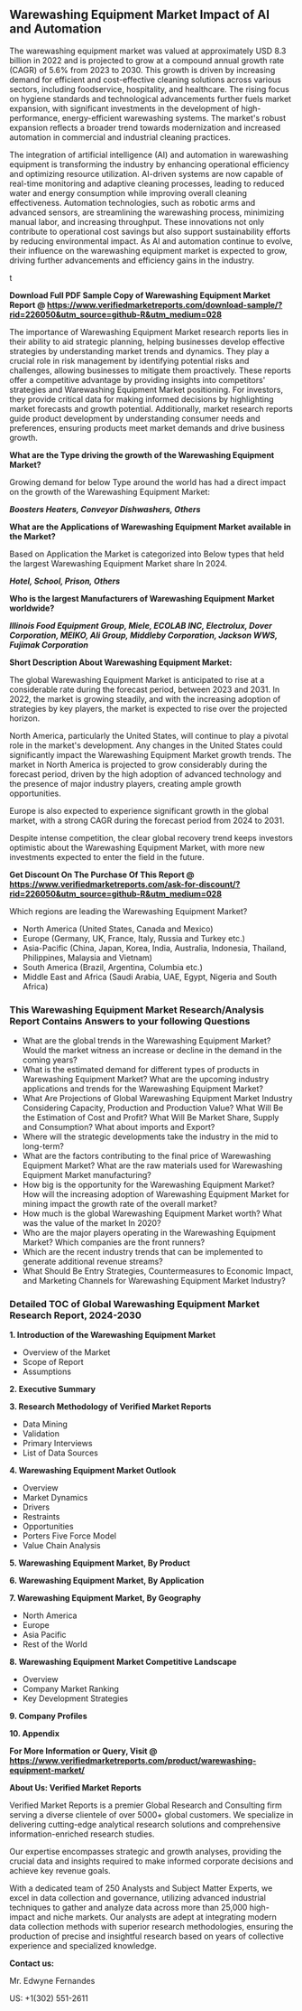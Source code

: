 <h2>Warewashing Equipment Market Impact of AI and Automation</h2><p>The warewashing equipment market was valued at approximately USD 8.3 billion in 2022 and is projected to grow at a compound annual growth rate (CAGR) of 5.6% from 2023 to 2030. This growth is driven by increasing demand for efficient and cost-effective cleaning solutions across various sectors, including foodservice, hospitality, and healthcare. The rising focus on hygiene standards and technological advancements further fuels market expansion, with significant investments in the development of high-performance, energy-efficient warewashing systems. The market's robust expansion reflects a broader trend towards modernization and increased automation in commercial and industrial cleaning practices.</p><p>The integration of artificial intelligence (AI) and automation in warewashing equipment is transforming the industry by enhancing operational efficiency and optimizing resource utilization. AI-driven systems are now capable of real-time monitoring and adaptive cleaning processes, leading to reduced water and energy consumption while improving overall cleaning effectiveness. Automation technologies, such as robotic arms and advanced sensors, are streamlining the warewashing process, minimizing manual labor, and increasing throughput. These innovations not only contribute to operational cost savings but also support sustainability efforts by reducing environmental impact. As AI and automation continue to evolve, their influence on the warewashing equipment market is expected to grow, driving further advancements and efficiency gains in the industry.</p>t</p><p id="" class=""><strong>Download Full PDF Sample Copy of Warewashing Equipment Market Report @ <a href="https://www.verifiedmarketreports.com/download-sample/?rid=226050&utm_source=github-R&utm_medium=028" target="_blank">https://www.verifiedmarketreports.com/download-sample/?rid=226050&utm_source=github-R&utm_medium=028</a></strong></p><p>The importance of&nbsp;Warewashing Equipment Market research reports lies in their ability to aid strategic planning, helping businesses develop effective strategies by understanding market trends and dynamics. They play a crucial role in risk management by identifying potential risks and challenges, allowing businesses to mitigate them proactively. These reports offer a competitive advantage by providing insights into competitors' strategies and Warewashing Equipment Market positioning. For investors, they provide critical data for making informed decisions by highlighting market forecasts and growth potential. Additionally, market research reports guide product development by understanding consumer needs and preferences, ensuring products meet market demands and drive business growth.</p><p><strong>What are the&nbsp;Type driving the growth of the Warewashing Equipment Market?</strong></p><p id="" class="">Growing demand for below Type around the world has had a direct impact on the growth of the Warewashing Equipment Market:</p><em><strong>Boosters Heaters, Conveyor Dishwashers, Others</strong></em></p><strong>What are the&nbsp;Applications&nbsp;of Warewashing Equipment Market available in the Market?</strong></p><p id="" class="">Based on Application the Market is categorized into Below types that held the largest Warewashing Equipment Market share In 2024.</p><em><strong>Hotel, School, Prison, Others</strong></em></p><strong>Who is the largest Manufacturers of Warewashing Equipment Market worldwide?</strong></p><p><em><strong>Illinois Food Equipment Group, Miele, ECOLAB INC, Electrolux, Dover Corporation, MEIKO, Ali Group, Middleby Corporation, Jackson WWS, Fujimak Corporation</strong></em></p><p id="" class=""><strong>Short Description About Warewashing Equipment Market:</strong></p><p>The global Warewashing Equipment Market is anticipated to rise at a considerable rate during the forecast period, between 2023 and 2031. In 2022, the market is growing steadily, and with the increasing adoption of strategies by key players, the market is expected to rise over the projected horizon.</p><p>North America, particularly the United States, will continue to play a pivotal role in the market's development. Any changes in the United States could significantly impact the Warewashing Equipment Market growth trends. The market in North America is projected to grow considerably during the forecast period, driven by the high adoption of advanced technology and the presence of major industry players, creating ample growth opportunities.</p><p>Europe is also expected to experience significant growth in the global market, with a strong CAGR during the forecast period from 2024 to 2031.</p><p>Despite intense competition, the clear global recovery trend keeps investors optimistic about the Warewashing Equipment Market, with more new investments expected to enter the field in the future.</p><p id="" class=""><strong>Get Discount On The Purchase Of This Report @ <a href="https://www.verifiedmarketreports.com/ask-for-discount/?rid=226050&utm_source=github-R&utm_medium=028" target="_blank">https://www.verifiedmarketreports.com/ask-for-discount/?rid=226050&utm_source=github-R&utm_medium=028</a></strong></p>Which regions are leading the Warewashing Equipment Market?</p><ul><li>North America (United States, Canada and Mexico)</li><li>Europe (Germany, UK, France, Italy, Russia and Turkey etc.)</li><li>Asia-Pacific (China, Japan, Korea, India, Australia, Indonesia, Thailand, Philippines, Malaysia and Vietnam)</li><li>South America (Brazil, Argentina, Columbia etc.)</li><li>Middle East and Africa (Saudi Arabia, UAE, Egypt, Nigeria and South Africa)</li></ul><h3 id="" class="">This Warewashing Equipment Market Research/Analysis Report Contains Answers to your following Questions</h3><ul><li>What are the global trends in the Warewashing Equipment Market? Would the market witness an increase or decline in the demand in the coming years?</li><li>What is the estimated demand for different types of products in Warewashing Equipment Market? What are the upcoming industry applications and trends for the Warewashing Equipment Market?</li><li>What Are Projections of Global Warewashing Equipment Market Industry Considering Capacity, Production and Production Value? What Will Be the Estimation of Cost and Profit? What Will Be Market Share, Supply and Consumption? What about imports and Export?</li><li>Where will the strategic developments take the industry in the mid to long-term?</li><li>What are the factors contributing to the final price of Warewashing Equipment Market? What are the raw materials used for Warewashing Equipment Market manufacturing?</li><li>How big is the opportunity for the Warewashing Equipment Market? How will the increasing adoption of Warewashing Equipment Market for mining impact the growth rate of the overall market?</li><li>How much is the global Warewashing Equipment Market worth? What was the value of the market In 2020?</li><li>Who are the major players operating in the Warewashing Equipment Market? Which companies are the front runners?</li><li>Which are the recent industry trends that can be implemented to generate additional revenue streams?</li><li>What Should Be Entry Strategies, Countermeasures to Economic Impact, and Marketing Channels for Warewashing Equipment Market Industry?</li></ul><h3 id="" class="">Detailed TOC of Global Warewashing Equipment Market Research Report, 2024-2030</h3><p id="" class=""><strong>1. Introduction of the Warewashing Equipment Market</strong></p><ul><li>Overview of the Market</li><li>Scope of Report</li><li>Assumptions</li></ul><p id="" class=""><strong>2. Executive Summary</strong></p><p id="" class=""><strong>3. Research Methodology of Verified Market Reports</strong></p><ul><li>Data Mining</li><li>Validation</li><li>Primary Interviews</li><li>List of Data Sources</li></ul><p id="" class=""><strong>4. Warewashing Equipment Market Outlook</strong></p><ul><li>Overview</li><li>Market Dynamics</li><li>Drivers</li><li>Restraints</li><li>Opportunities</li><li>Porters Five Force Model</li><li>Value Chain Analysis</li></ul><p id="" class=""><strong>5. Warewashing Equipment Market, By Product</strong></p><p id="" class=""><strong>6. Warewashing Equipment Market, By Application</strong></p><p id="" class=""><strong>7. Warewashing Equipment Market, By Geography</strong></p><ul><li>North America</li><li>Europe</li><li>Asia Pacific</li><li>Rest of the World</li></ul><p id="" class=""><strong>8. Warewashing Equipment Market Competitive Landscape</strong></p><ul><li>Overview</li><li>Company Market Ranking</li><li>Key Development Strategies</li></ul><p id="" class=""><strong>9. Company Profiles</strong></p><p id="" class=""><strong>10. Appendix</strong></p><p id="" class=""><strong>For More Information or Query, Visit @ <a href="https://www.verifiedmarketreports.com/product/warewashing-equipment-market/" target="_blank">https://www.verifiedmarketreports.com/product/warewashing-equipment-market/</a></strong></p><p id="" class=""><strong>About Us: Verified Market Reports</strong></p><p id="" class="">Verified Market Reports is a premier Global Research and Consulting firm serving a diverse clientele of over 5000+ global customers. We specialize in delivering cutting-edge analytical research solutions and comprehensive information-enriched research studies.</p><p id="" class="">Our expertise encompasses strategic and growth analyses, providing the crucial data and insights required to make informed corporate decisions and achieve key revenue goals.</p><p id="" class="">With a dedicated team of 250 Analysts and Subject Matter Experts, we excel in data collection and governance, utilizing advanced industrial techniques to gather and analyze data across more than 25,000 high-impact and niche markets. Our analysts are adept at integrating modern data collection methods with superior research methodologies, ensuring the production of precise and insightful research based on years of collective experience and specialized knowledge.</p><p id="" class=""><strong>Contact us:</strong></p><p id="" class="">Mr. Edwyne Fernandes</p><p id="" class="">US: +1(302) 551-2611</p>